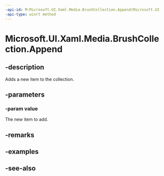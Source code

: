 ```yaml
---
-api-id: M:Microsoft.UI.Xaml.Media.BrushCollection.Append(Microsoft.UI.Xaml.Media.Brush)
-api-type: winrt method
---
```


<!-- Method syntax
public void Append(Windows.UI.Xaml.Media.Brush value)
-->

# Microsoft.UI.Xaml.Media.BrushCollection.Append

## -description
Adds a new item to the collection.

## -parameters
### -param value
The new item to add.

## -remarks

## -examples

## -see-also
